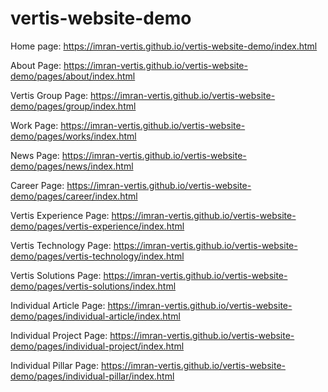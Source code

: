 # vertis-website-demo

Home page: https://imran-vertis.github.io/vertis-website-demo/index.html

About Page: https://imran-vertis.github.io/vertis-website-demo/pages/about/index.html

Vertis Group Page: https://imran-vertis.github.io/vertis-website-demo/pages/group/index.html

Work Page: https://imran-vertis.github.io/vertis-website-demo/pages/works/index.html

News Page: https://imran-vertis.github.io/vertis-website-demo/pages/news/index.html

Career Page: https://imran-vertis.github.io/vertis-website-demo/pages/career/index.html

Vertis Experience Page: https://imran-vertis.github.io/vertis-website-demo/pages/vertis-experience/index.html

Vertis Technology Page: https://imran-vertis.github.io/vertis-website-demo/pages/vertis-technology/index.html

Vertis Solutions Page: https://imran-vertis.github.io/vertis-website-demo/pages/vertis-solutions/index.html

Individual Article Page: https://imran-vertis.github.io/vertis-website-demo/pages/individual-article/index.html

Individual Project Page: https://imran-vertis.github.io/vertis-website-demo/pages/individual-project/index.html

Individual Pillar Page: https://imran-vertis.github.io/vertis-website-demo/pages/individual-pillar/index.html





